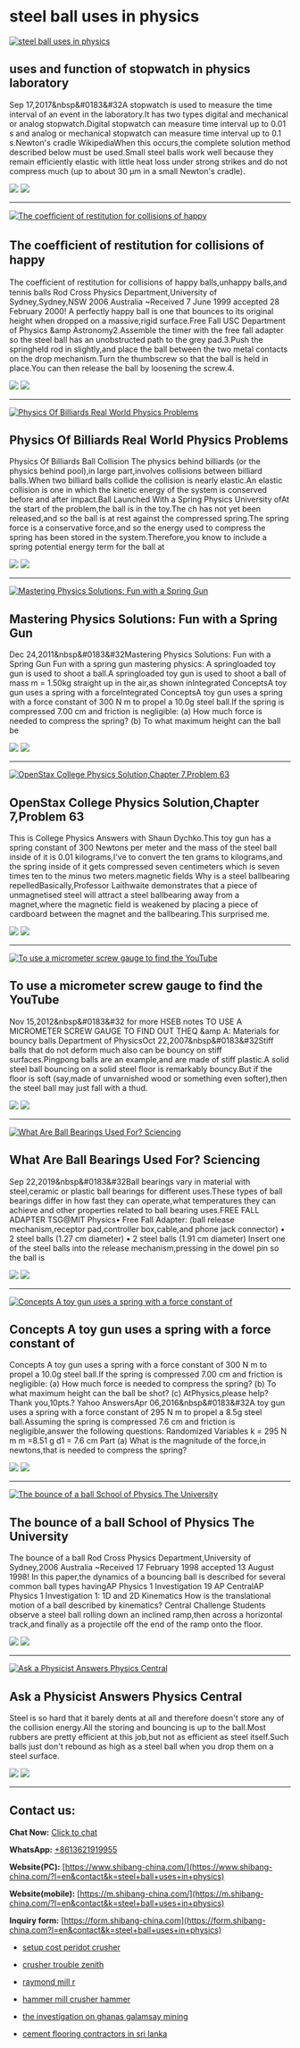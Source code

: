 # steel ball uses in physics

<a href="https://swt.shibang-china.com/?l=en&img&k=steel+ball+uses+in+physics" target="_blank">![steel ball uses in physics](http://static.shibang-china.com/all-800x300/1436.jpg)</a>

## uses and function of stopwatch in physics laboratory
Sep 17,2017&nbsp&#0183&#32A stopwatch is used to measure the time interval of an event in the laboratory.It has two types digital and mechanical or analog stopwatch.Digital stopwatch can measure time interval up to 0.01 s and analog or mechanical stopwatch can measure time interval up to 0.1 s.Newton's cradle WikipediaWhen this occurs,the complete solution method described below must be used.Small steel balls work well because they remain efficiently elastic with little heat loss under strong strikes and do not compress much (up to about 30 μm in a small Newton's cradle).


<a href="https://whatsapp.shibangsoft.com/WhatsApp.php" target="_blank" title="WhatsApp">![](http://static.shibang-china.com/icon/whatsapp.png)</a> <a href="https://swt.shibang-china.com/?l=en&icon&k=steel+ball+uses+in+physics" target="_blank">![](http://static.shibang-china.com/icon/chat-en.png)</a>

---

<a href="https://swt.shibang-china.com/?l=en&img&k=steel+ball+uses+in+physics" target="_blank">![The coefﬁcient of restitution for collisions of happy](http://static.shibang-china.com/all-800x300/323.jpg)</a>

## The coefﬁcient of restitution for collisions of happy
The coefﬁcient of restitution for collisions of happy balls,unhappy balls,and tennis balls Rod Cross Physics Department,University of Sydney,Sydney,NSW 2006 Australia ~Received 7 June 1999 accepted 28 February 2000! A perfectly happy ball is one that bounces to its original height when dropped on a massive,rigid surface.Free Fall USC Department of Physics &amp Astronomy2.Assemble the timer with the free fall adapter so the steel ball has an unobstructed path to the grey pad.3.Push the springheld rod in slightly,and place the ball between the two metal contacts on the drop mechanism.Turn the thumbscrew so that the ball is held in place.You can then release the ball by loosening the screw.4.


<a href="https://whatsapp.shibangsoft.com/WhatsApp.php" target="_blank" title="WhatsApp">![](http://static.shibang-china.com/icon/whatsapp.png)</a> <a href="https://swt.shibang-china.com/?l=en&icon&k=steel+ball+uses+in+physics" target="_blank">![](http://static.shibang-china.com/icon/chat-en.png)</a>

---

<a href="https://swt.shibang-china.com/?l=en&img&k=steel+ball+uses+in+physics" target="_blank">![Physics Of Billiards Real World Physics Problems](http://static.shibang-china.com/all-800x300/1123.jpg)</a>

## Physics Of Billiards Real World Physics Problems
Physics Of Billiards Ball Collision The physics behind billiards (or the physics behind pool),in large part,involves collisions between billiard balls.When two billiard balls collide the collision is nearly elastic.An elastic collision is one in which the kinetic energy of the system is conserved before and after impact.Ball Launched With a Spring Physics University ofAt the start of the problem,the ball is in the toy.The ch has not yet been released,and so the ball is at rest against the compressed spring.The spring force is a conservative force,and so the energy used to compress the spring has been stored in the system.Therefore,you know to include a spring potential energy term for the ball at


<a href="https://whatsapp.shibangsoft.com/WhatsApp.php" target="_blank" title="WhatsApp">![](http://static.shibang-china.com/icon/whatsapp.png)</a> <a href="https://swt.shibang-china.com/?l=en&icon&k=steel+ball+uses+in+physics" target="_blank">![](http://static.shibang-china.com/icon/chat-en.png)</a>

---

<a href="https://swt.shibang-china.com/?l=en&img&k=steel+ball+uses+in+physics" target="_blank">![Mastering Physics Solutions: Fun with a Spring Gun](http://static.shibang-china.com/all-800x300/1381.jpg)</a>

## Mastering Physics Solutions: Fun with a Spring Gun
Dec 24,2011&nbsp&#0183&#32Mastering Physics Solutions: Fun with a Spring Gun Fun with a spring gun mastering physics: A springloaded toy gun is used to shoot a ball.A springloaded toy gun is used to shoot a ball of mass m = 1.50kg straight up in the air,as shown inIntegrated ConceptsA toy gun uses a spring with a forceIntegrated ConceptsA toy gun uses a spring with a force constant of 300 N m to propel a 10.0g steel ball.If the spring is compressed 7.00 cm and friction is negligible: (a) How much force is needed to compress the spring? (b) To what maximum height can the ball be


<a href="https://whatsapp.shibangsoft.com/WhatsApp.php" target="_blank" title="WhatsApp">![](http://static.shibang-china.com/icon/whatsapp.png)</a> <a href="https://swt.shibang-china.com/?l=en&icon&k=steel+ball+uses+in+physics" target="_blank">![](http://static.shibang-china.com/icon/chat-en.png)</a>

---

<a href="https://swt.shibang-china.com/?l=en&img&k=steel+ball+uses+in+physics" target="_blank">![OpenStax College Physics Solution,Chapter 7,Problem 63](http://static.shibang-china.com/all-800x300/470.jpg)</a>

## OpenStax College Physics Solution,Chapter 7,Problem 63
This is College Physics Answers with Shaun Dychko.This toy gun has a spring constant of 300 Newtons per meter and the mass of the steel ball inside of it is 0.01 kilograms,I've to convert the ten grams to kilograms,and the spring inside of it gets compressed seven centimeters which is seven times ten to the minus two meters.magnetic fields Why is a steel ballbearing repelledBasically,Professor Laithwaite demonstrates that a piece of unmagnetised steel will attract a steel ballbearing away from a magnet,where the magnetic field is weakened by placing a piece of cardboard between the magnet and the ballbearing.This surprised me.


<a href="https://whatsapp.shibangsoft.com/WhatsApp.php" target="_blank" title="WhatsApp">![](http://static.shibang-china.com/icon/whatsapp.png)</a> <a href="https://swt.shibang-china.com/?l=en&icon&k=steel+ball+uses+in+physics" target="_blank">![](http://static.shibang-china.com/icon/chat-en.png)</a>

---

<a href="https://swt.shibang-china.com/?l=en&img&k=steel+ball+uses+in+physics" target="_blank">![To use a micrometer screw gauge to find the YouTube](http://static.shibang-china.com/all-800x300/93.jpg)</a>

## To use a micrometer screw gauge to find the YouTube
Nov 15,2012&nbsp&#0183&#32 for more HSEB notes TO USE A MICROMETER SCREW GAUGE TO FIND OUT THEQ &amp A: Materials for bouncy balls Department of PhysicsOct 22,2007&nbsp&#0183&#32Stiff balls that do not deform much also can be bouncy on stiff surfaces.Pingpong balls are an example,and are made of stiff plastic.A solid steel ball bouncing on a solid steel floor is remarkably bouncy.But if the floor is soft (say,made of unvarnished wood or something even softer),then the steel ball may just fall with a thud.


<a href="https://whatsapp.shibangsoft.com/WhatsApp.php" target="_blank" title="WhatsApp">![](http://static.shibang-china.com/icon/whatsapp.png)</a> <a href="https://swt.shibang-china.com/?l=en&icon&k=steel+ball+uses+in+physics" target="_blank">![](http://static.shibang-china.com/icon/chat-en.png)</a>

---

<a href="https://swt.shibang-china.com/?l=en&img&k=steel+ball+uses+in+physics" target="_blank">![What Are Ball Bearings Used For? Sciencing](http://static.shibang-china.com/all-800x300/26.jpg)</a>

## What Are Ball Bearings Used For? Sciencing
Sep 22,2019&nbsp&#0183&#32Ball bearings vary in material with steel,ceramic or plastic ball bearings for different uses.These types of ball bearings differ in how fast they can operate,what temperatures they can achieve and other properties related to ball bearing uses.FREE FALL ADAPTER TSG@MIT Physics• Free Fall Adapter: (ball release mechanism,receptor pad,controller box,cable,and phone jack connector) • 2 steel balls (1.27 cm diameter) • 2 steel balls (1.91 cm diameter) Insert one of the steel balls into the release mechanism,pressing in the dowel pin so the ball is


<a href="https://whatsapp.shibangsoft.com/WhatsApp.php" target="_blank" title="WhatsApp">![](http://static.shibang-china.com/icon/whatsapp.png)</a> <a href="https://swt.shibang-china.com/?l=en&icon&k=steel+ball+uses+in+physics" target="_blank">![](http://static.shibang-china.com/icon/chat-en.png)</a>

---

<a href="https://swt.shibang-china.com/?l=en&img&k=steel+ball+uses+in+physics" target="_blank">![Concepts A toy gun uses a spring with a force constant of](http://static.shibang-china.com/all-800x300/755.jpg)</a>

## Concepts A toy gun uses a spring with a force constant of
Concepts A toy gun uses a spring with a force constant of 300 N m to propel a 10.0g steel ball.If the spring is compressed 7.00 cm and friction is negligible: (a) How much force is needed to compress the spring? (b) To what maximum height can the ball be shot? (c) AtPhysics,please help? Thank you,10pts.? Yahoo AnswersApr 06,2016&nbsp&#0183&#32A toy gun uses a spring with a force constant of 295 N m to propel a 8.5g steel ball.Assuming the spring is compressed 7.6 cm and friction is negligible,answer the following questions: Randomized Variables k = 295 N m m =8.51 g d1 = 7.6 cm Part (a) What is the magnitude of the force,in newtons,that is needed to compress the spring?


<a href="https://whatsapp.shibangsoft.com/WhatsApp.php" target="_blank" title="WhatsApp">![](http://static.shibang-china.com/icon/whatsapp.png)</a> <a href="https://swt.shibang-china.com/?l=en&icon&k=steel+ball+uses+in+physics" target="_blank">![](http://static.shibang-china.com/icon/chat-en.png)</a>

---

<a href="https://swt.shibang-china.com/?l=en&img&k=steel+ball+uses+in+physics" target="_blank">![The bounce of a ball School of Physics The University](http://static.shibang-china.com/all-800x300/844.jpg)</a>

## The bounce of a ball School of Physics The University
The bounce of a ball Rod Cross Physics Department,University of Sydney,2006 Australia ~Received 17 February 1998 accepted 13 August 1998! In this paper,the dynamics of a bouncing ball is described for several common ball types havingAP Physics 1 Investigation 19 AP CentralAP Physics 1 Investigation 1: 1D and 2D Kinematics How is the translational motion of a ball described by kinematics? Central Challenge Students observe a steel ball rolling down an inclined ramp,then across a horizontal track,and finally as a projectile off the end of the ramp onto the floor.


<a href="https://whatsapp.shibangsoft.com/WhatsApp.php" target="_blank" title="WhatsApp">![](http://static.shibang-china.com/icon/whatsapp.png)</a> <a href="https://swt.shibang-china.com/?l=en&icon&k=steel+ball+uses+in+physics" target="_blank">![](http://static.shibang-china.com/icon/chat-en.png)</a>

---

<a href="https://swt.shibang-china.com/?l=en&img&k=steel+ball+uses+in+physics" target="_blank">![Ask a Physicist Answers Physics Central](http://static.shibang-china.com/all-800x300/501.jpg)</a>

## Ask a Physicist Answers Physics Central
Steel is so hard that it barely dents at all and therefore doesn't store any of the collision energy.All the storing and bouncing is up to the ball.Most rubbers are pretty efficient at this job,but not as efficient as steel itself.Such balls just don't rebound as high as a steel ball when you drop them on a steel surface.

<a href="https://whatsapp.shibangsoft.com/WhatsApp.php" target="_blank" title="WhatsApp">![](http://static.shibang-china.com/icon/whatsapp.png)</a> <a href="https://swt.shibang-china.com/?l=en&icon&k=steel+ball+uses+in+physics" target="_blank">![](http://static.shibang-china.com/icon/chat-en.png)</a>

---
## Contact us:

**Chat Now:** [Click to chat](https://swt.shibang-china.com?l=en&contact&k=steel+ball+uses+in+physics)

**WhatsApp:**  [+8613621919955](https://whatsapp.shibangsoft.com/WhatsApp.php)

**Website(PC):** [https://www.shibang-china.com/](https://www.shibang-china.com/?l=en&contact&k=steel+ball+uses+in+physics)

**Website(mobile):** [https://m.shibang-china.com/](https://m.shibang-china.com/?l=en&contact&k=steel+ball+uses+in+physics)

**Inquiry form:** [https://form.shibang-china.com](https://form.shibang-china.com?l=en&contact&k=steel+ball+uses+in+physics)

* [setup cost peridot crusher](../124/setup%20cost%20peridot%20crusher.md)

* [crusher trouble zenith](../116/crusher%20trouble%20zenith.md)

* [raymond mill r](../114/raymond%20mill%20r.md)

* [hammer mill crusher hammer](../118/hammer%20mill%20crusher%20hammer.md)

* [the investigation on ghanas galamsay mining](../117/the%20investigation%20on%20ghanas%20galamsay%20mining.md)

* [cement flooring contractors in sri lanka](../119/cement%20flooring%20contractors%20in%20sri%20lanka.md)